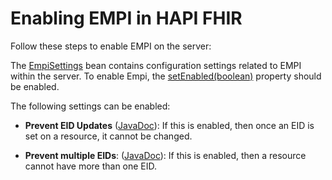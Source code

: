 # Enabling EMPI in HAPI FHIR

Follow these steps to enable EMPI on the server:

The [EmpiSettings](/hapi-fhir/apidocs/hapi-fhir-jpaserver-model/ca/uhn/fhir/empi/rules/config/EmpiSettings.html) bean contains configuration settings related to EMPI within the server. To enable Empi, the [setEnabled(boolean)](/hapi-fhir/apidocs/hapi-fhir-jpaserver-model/ca/uhn/fhir/empi/rules/config/EmpiSettings.html#setEnabled(boolean)) property should be enabled.

The following settings can be enabled:

* **Prevent EID Updates** ([JavaDoc](/hapi-fhir/apidocs/hapi-fhir-jpaserver-model/ca/uhn/fhir/empi/rules/config/EmpiSettings.html#setPreventEidUpdates(boolean))): If this is enabled, then once an EID is set on a resource, it cannot be changed.

* **Prevent multiple EIDs**: ([JavaDoc](/hapi-fhir/apidocs/hapi-fhir-jpaserver-model/ca/uhn/fhir/empi/rules/config/EmpiSettings.html#setPreventMultipleEids(boolean))): If this is enabled, then a resource cannot have more than one EID.

